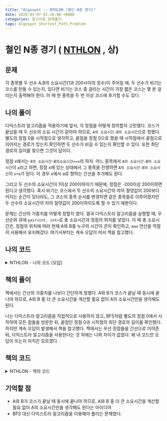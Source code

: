 ```yaml
---
title: "Algospot :: NTHLON (철인 N종 경기)"
date: 2020-03-07 01:16:00 +0900
categories: 알고리즘_문제풀이 
tags: Algospot Shortest_Path_Problem
---
```


# 철인 N종 경기 ( [NTHLON](https://algospot.com/judge/problem/read/NTHLON) , 상)

## 문제  
각 종목별 두 선수 A,B의 소요시간(1과 200사이의 정수)이 주어질 때, 두 선수가 비기는 코스를 만들 수 있는지, 있다면 비기는 코스 중 걸리는 시간이 가장 짧은 코스는 몇 분 걸리는지 출력해야 한다. 이 때 한 종목을 두 번 이상 코스에 추가할 수도 있다.

## 나의 풀이
다익스트라 알고리즘을 적용하기에 앞서, 각 정점을 어떻게 정의할지 고민했다. 코스가 끝났을 때 두 선수의 소요 시간이 같아야 하므로, `A의 소요시간-B의 소요시간`으로 정했다. 별도의 정점 0을 시작점으로 생각하고, 끝점을 정점 0으로 했을 때 시작점에서 끝점으로 이어지는 경로가 있는지 확인하면 두 선수가 비길 수 있는지 확인할 수 있다. 또한 최단 경로의 길이를 찾으면 그것이 답이다.  

정점 x에서는 `A의 소요시간-B의소요시간==x`라 하자. 어느 종목에서 `A의 소요시간-B의 소요시간`이 `a`라고 하면, 정점 x에 있는 상태에서 그 종목을 진행하면 `A의 소요시간-B의 소요시간`이 `x+a`가 된다. 이 경우 x에서 a로 향하는 간선을 추가해도 된다.

그리고 두 선수의 소요시간이 1이상 200이하이기 때문에, 정점은 -200이상 200이하면 된다고 생각했다. 혹시 비기는 코스에서 두 선수의 소요시간의 차의 절댓값이 200보다 커지는 순간이 있더라도, 그 코스의 종목 순서를 변경하면 같은 종목들로 이루어졌지만 두 선수의 소요시간의 차의 절댓값이 200이하이도록 할 수 있기 때문이다.

문제는 간선의 가중치를 어떻게 정할지 였다. 결국 다익스트라 알고리즘을 실행할 때, 우선순위 큐에 `pair<int, int>`로 총 소요시간과 정점의 위치를 넣었다. 이 때 총 소요시간은, 정점의 위치에 따라 현재 A와 B중 누구의 시간이 큰지 확인하고, `max` 연산을 적절히 사용해서 유지해갔다. 여기서부터는 계속 오답이 떠서 책을 참고했다.


## 나의 코드

<details>
<summary>NTHLON - 나의 코드 (오답)  </summary>
<div markdown="1">

```

#include <bits/stdc++.h>
using namespace std;
int m;
int a[500], b[500];
int visited[403];
priority_queue<pair<int64_t,int>> q;
int64_t dist[403];

int main() {
    ios::sync_with_stdio(false);
    cin.tie(NULL);
    int tc;
    cin>>tc;
    while(tc--) {
        cin>>m;
        memset(visited,-1,sizeof visited);
        memset(dist,-1,sizeof dist);
        for (int i=0;i<m;i++) {
            cin>>a[i];
            cin>>b[i];
        }
        while(q.size()) q.pop();
        bool init=false;
        for (int i=0;i<m;i++) {
            q.push(make_pair((int64_t)(-max(a[i],b[i])),a[i]-b[i]));
        }
        while(!q.empty()) {
            pair<int64_t,int> here=q.top();
            q.pop();
            int64_t hereTime=-here.first;
            int hereDiff=here.second;
            if(hereDiff==0) continue;
            if(dist[hereDiff]!=-1&&dist[hereDiff]<hereTime) continue;

            for (int i=0;i<m;i++) {
                int64_t thereTime;
                thereTime=hereTime+(int64_t)(a[i]);
                int thereDiff = hereDiff+a[i]-b[i];
                if(thereDiff<-200||thereDiff>200) continue;
                if(dist[200+thereDiff]!=-1&&dist[200+thereDiff]<=thereTime) continue;
                dist[200+thereDiff]=thereTime;
                q.push(make_pair(-thereTime,thereDiff));
            }
        }
        if(dist[200]!=-1) cout<<dist[200];
        else cout<<"IMPOSSIBLE";
        if(tc>0) cout<<"\n";
    }

}

```
</div>
</details>  

## 책의 풀이  
책에서는 간선의 가중치를 나보다 간단하게 정했다. A와 B가 코스가 끝날 때 동시에 끝나야 하므로, A와 B 중 더 큰 소요시간을 계산할 필요 없이 A의 소요시간만을 생각해도 된다.

나는 다익스트라 알고리즘을 직접적으로 사용하지 않고, BFS처럼 별도의 정점 0에서 시작하여 모든 점들을 방문한 뒤, 끝점인 정점 0과 시작점의 최단 경로의 길이를 확인했다. 하지만 계속 오답이 발생해서 책을 참고했다. 책에서는 우선 정점들을 간선으로 이어준 뒤, 다익스트라 알고리즘을 사용한다는 것 외에는 나와 차이가 없었다. 왜 내 코드만 오답이 뜨는지 아직은 모르겠다.



## 책의 코드

<details>
<summary>NTHLON - 책의 코드  </summary>
<div markdown="1">

```
#include <bits/stdc++.h>
using namespace std;
int m;
int a[500], b[500];
int visited[403];
priority_queue<pair<int, int>> q;
int dist[403];
vector<pair<int, int>> graph[403];

int main()
{
    ios::sync_with_stdio(false);
    cin.tie(NULL);
    int tc;
    cin >> tc;
    while (tc--)
    {
        cin >> m;
        memset(visited, -1, sizeof visited);
        memset(dist, -1, sizeof dist);
        for (int i = 0; i < 403; i++)
            graph[i].clear();
        for (int i = 0; i < m; i++)
        {
            cin >> a[i];
            cin >> b[i];
        }
        while (q.size())
            q.pop();
        bool init = false;
        for (int i = -200; i < 201; i++)
        {
            for (int j = 0; j < m; j++)
            {
                if (abs(i + a[j] - b[j]) > 200)
                    continue;
                graph[200 + i].push_back(make_pair(200 + i + a[j] - b[j], a[j]));
            }
        }
        for (int j = 0; j < m; j++)
        {
            if (abs(a[j] - b[j]) > 200)
                continue;
            graph[401].push_back(make_pair(200 + a[j] - b[j], a[j]));
        }

        q.push(make_pair(0, 401));
        while (!q.empty())
        {
            pair<int, int> here = q.top();
            q.pop();

            if (dist[here.second] != -1 && -here.first > dist[here.second])
                continue;

            for (int i = 0; i < graph[here.second].size(); i++)
            {
                pair<int, int> there = graph[here.second][i];
                if (dist[there.first] != -1 && dist[there.first] <= there.second - here.first)
                    continue;
                dist[there.first] = -here.first + there.second;
                q.push(make_pair(here.first - there.second, there.first));
            }
        }
        if (dist[200] == -1)
            cout << "IMPOSSIBLE\n";
        else
            cout << dist[200] << endl;
    }
}

```
</div>
</details>  


## 기억할 점
- A와 B가 코스가 끝날 때 동시에 끝나야 하므로, A와 B 중 더 큰 소요시간을 계산할 필요 없이 A의 소요시간만을 생각해도 된다는 아이디어
- BFS 대신 다익스트라 알고리즘을 이용해야 풀리는 문제였다.